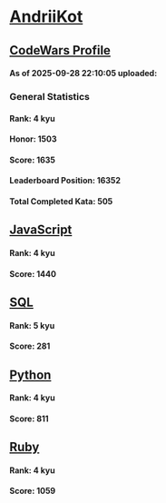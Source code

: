 # [AndriiKot](https://www.codewars.com/users/AndriiKot)

## [CodeWars Profile](https://www.codewars.com/users/AndriiKot)

#### As of 2025-09-28 22:10:05 uploaded:

### General Statistics

#### Rank: 4 kyu

#### Honor: 1503

#### Score: 1635

#### Leaderboard Position: 16352

#### Total Completed Kata: 505



## [JavaScript](https://github.com/AndriiKot/JavaScript__CodeWars)

#### Rank: 4 kyu

#### Score: 1440


## [SQL](https://github.com/AndriiKot/SQL__CodeWars)

#### Rank: 5 kyu

#### Score: 281


## [Python](https://github.com/AndriiKot/Python__CodeWars)

#### Rank: 4 kyu

#### Score: 811


## [Ruby](https://github.com/AndriiKot/Ruby__CodeWars)

#### Rank: 4 kyu

#### Score: 1059

